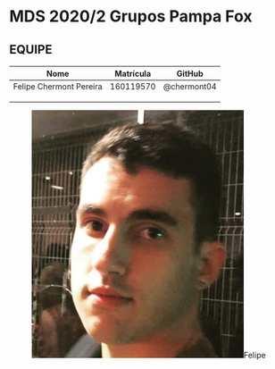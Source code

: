 # MDS 2020/2 Grupos Pampa Fox

## EQUIPE

|Nome|Matrícula|GitHub|
|---|---|---|
|Felipe Chermont Pereira| 160119570|@chermont04|
|                       |          |           |
|                       |          |           |
|                       |          |           |


<div class="fotos_div">
<div class="hover11"><figure><img alt="1" src="imgs/Felipe.png"><span>Felipe</span></figure></div>

</div>
